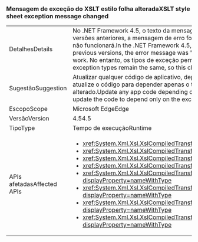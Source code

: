 ### <a name="xslt-style-sheet-exception-message-changed"></a><span data-ttu-id="9c3f3-101">Mensagem de exceção do XSLT estilo folha alterada</span><span class="sxs-lookup"><span data-stu-id="9c3f3-101">XSLT style sheet exception message changed</span></span>

|   |   |
|---|---|
|<span data-ttu-id="9c3f3-102">Detalhes</span><span class="sxs-lookup"><span data-stu-id="9c3f3-102">Details</span></span>|<span data-ttu-id="9c3f3-103">No .NET Framework 4.5, o texto da mensagem de erro quando um arquivo XSLT é muito complexo é &quot;a folha de estilos é muito complexa.&quot; Nas versões anteriores, a mensagem de erro foi &quot;erro de compilação de XSLT.&quot; O código do aplicativo que depende do texto da mensagem de erro não funcionará.</span><span class="sxs-lookup"><span data-stu-id="9c3f3-103">In the .NET Framework 4.5, the text of the error message when an XSLT file is too complex is &quot;The style sheet is too complex.&quot; In previous versions, the error message was &quot;XSLT compile error.&quot; Application code that depends on the text of the error message will no longer work.</span></span> <span data-ttu-id="9c3f3-104">No entanto, os tipos de exceção permanecem os mesmos, de modo que essa modificação não deve ter um impacto real.</span><span class="sxs-lookup"><span data-stu-id="9c3f3-104">However, the exception types remain the same, so this change should have no real impact.</span></span>|
|<span data-ttu-id="9c3f3-105">Sugestão</span><span class="sxs-lookup"><span data-stu-id="9c3f3-105">Suggestion</span></span>|<span data-ttu-id="9c3f3-106">Atualizar qualquer código de aplicativo, dependendo da mensagem de exceção essa condição de erro esperar a nova mensagem, ou (melhor), atualize o código para depender apenas o tipo de exceção (<xref:System.Xml.Xsl.XsltException?displayProperty=name>), que não foi alterado.</span><span class="sxs-lookup"><span data-stu-id="9c3f3-106">Update any app code depending on the exception message from this error condition to expect the new message, or (even better) update the code to depend only on the exception type (<xref:System.Xml.Xsl.XsltException?displayProperty=name>), which has not changed.</span></span>|
|<span data-ttu-id="9c3f3-107">Escopo</span><span class="sxs-lookup"><span data-stu-id="9c3f3-107">Scope</span></span>|<span data-ttu-id="9c3f3-108">Microsoft Edge</span><span class="sxs-lookup"><span data-stu-id="9c3f3-108">Edge</span></span>|
|<span data-ttu-id="9c3f3-109">Versão</span><span class="sxs-lookup"><span data-stu-id="9c3f3-109">Version</span></span>|<span data-ttu-id="9c3f3-110">4.5</span><span class="sxs-lookup"><span data-stu-id="9c3f3-110">4.5</span></span>|
|<span data-ttu-id="9c3f3-111">Tipo</span><span class="sxs-lookup"><span data-stu-id="9c3f3-111">Type</span></span>|<span data-ttu-id="9c3f3-112">Tempo de execução</span><span class="sxs-lookup"><span data-stu-id="9c3f3-112">Runtime</span></span>|
|<span data-ttu-id="9c3f3-113">APIs afetadas</span><span class="sxs-lookup"><span data-stu-id="9c3f3-113">Affected APIs</span></span>|<ul><li><xref:System.Xml.Xsl.XslCompiledTransform.Load(System.String)?displayProperty=nameWithType></li><li><xref:System.Xml.Xsl.XslCompiledTransform.Load(System.Type)?displayProperty=nameWithType></li><li><xref:System.Xml.Xsl.XslCompiledTransform.Load(System.Xml.XmlReader)?displayProperty=nameWithType></li><li><xref:System.Xml.Xsl.XslCompiledTransform.Load(System.Xml.XPath.IXPathNavigable)?displayProperty=nameWithType></li><li><xref:System.Xml.Xsl.XslCompiledTransform.Load(System.Reflection.MethodInfo,System.Byte[],System.Type[])?displayProperty=nameWithType></li><li><xref:System.Xml.Xsl.XslCompiledTransform.Load(System.String,System.Xml.Xsl.XsltSettings,System.Xml.XmlResolver)?displayProperty=nameWithType></li><li><xref:System.Xml.Xsl.XslCompiledTransform.Load(System.Xml.XmlReader,System.Xml.Xsl.XsltSettings,System.Xml.XmlResolver)?displayProperty=nameWithType></li><li><xref:System.Xml.Xsl.XslCompiledTransform.Load(System.Xml.XPath.IXPathNavigable,System.Xml.Xsl.XsltSettings,System.Xml.XmlResolver)?displayProperty=nameWithType></li></ul>|

